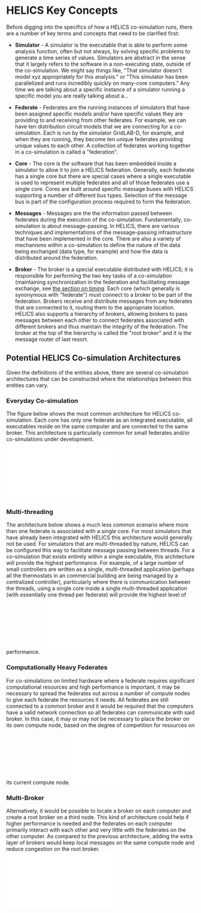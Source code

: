 # HELICS Key Concepts #

Before digging into the specifics of how a HELICS co-simulation runs, there are a number of key terms and concepts that need to be clarified first:

* **Simulator** - A simulator is the executable that is able to perform some analysis function, often but not always, by solving specific problems to generate a time series of values. Simulators are abstract in the sense that it largely refers to the software in a non-executing state, outside of the co-simulation. We might say things like, "That simulator doesn't model xyz appropriately for this analysis." or "This simulator has been parallelized and runs incredibly quickly on many-core computers." Any time we are talking about a specific instance of a simulator running a specific model you are really talking about a...

* **Federate** - Federates are the running instances of simulators that have been assigned specific models and/or have specific values they are providing to and receiving from other federates. For example, we can have ten distribution circuit models that we are connecting for a co-simulation. Each is run by the simulator GridLAB-D, for example, and when they are running, they become ten unique federates providing unique values to each other. A collection of federates working together in a co-simulation is called a "federation".

* **Core** - The core is the software that has been embedded inside a simulator to allow it to join a HELICS federation. Generally, each federate has a single core but there are special cases where a single executable is used to represent multiple federates and all of those federates use a single core. Cores are built around specific message buses with HELICS supporting a number of different bus types. Selection of the message bus is part of the configuration process required to form the federation.

* **Messages** - Messages are the the information passed between federates during the execution of the co-simulation. Fundamentally, co-simulation is about message-passing. In HELICS, there are various techniques and implementations of the message-passing infrastructure that have been implemented in the core. There are also a variety of mechanisms within a co-simulation to define the nature of the data being exchanged (data type, for example) and how the data is distributed around the federation.

* **Broker** - The broker is a special executable distributed with HELICS; it is responsible for performing the two key tasks of a co-simulation (maintaining synchronization in the federation and facilitating message exchange, see [the section on timing](./timing.md). Each core (which generally is synonymous with "federate") must connect to a broker to be part of the federation. Brokers receive and distribute messages from any federates that are connected to it, routing them to the appropriate location. HELICS also supports a hierarchy of brokers, allowing brokers to pass messages between each other to connect federates associated with different brokers and thus maintain the integrity of the federation. The broker at the top of the hierarchy is called the "root broker" and it is the message router of last resort.


## Potential HELICS Co-simulation Architectures ##
Given the definitions of the entities above, there are several co-simulation architectures that can be constructed where the relationships between this entities can vary.

### Everyday Co-simulation ###
The figure below shows the most common architecture for HELICS co-simulation. Each core has only one federate as an integrated executable, all executables reside on the same computer and are connected to the same broker. This architecture is particularly common for small federates and/or co-simulations under development.
![HELICS Architecture 1](../img/helics_architecture_1.pdf)

### Multi-threading ###
The architecture below shows a much less common scenario where more than one federate is associated with a single core. For most simulators that have already been integrated with HELICS this architecture would generally not be used. For simulators that are multi-threaded by nature, HELICS can be configured this way to facilitate message passing between threads. For a co-simulation that exists entirely within a single executable, this architecture will provide the highest performance. For example, of a large number of small controllers are written as a single, multi-threaded application (perhaps all the thermostats in an commercial building are being managed by a centralized controller), particularly where there is communication between the threads, using a single core inside a single multi-threaded application (with essentially one thread per federate) will provide the highest level of performance.
![HELICS Architecture 2](../img/helics_architecture_2.pdf)

### Computationally Heavy Federates ###
For co-simulations on limited hardware where a federate requires significant computational resources and high performance is important, it may be necessary to spread the federates out across a number of compute nodes to give each federate the resources it needs. All federates are still connected to a common broker and it would be required that the computers have a valid network connection so all federates can communicate with said broker. In this case, it may or may not be necessary to place the broker on its own compute node, based on the degree of competition for resources on its current compute node.
![HELICS Architecture 3](../img/helics_architecture_3.pdf)

### Multi-Broker ###
Alternatively, it would be possible to locate a broker on each computer and create a root broker on a third node. This kind of architecture could help if higher performance is needed and the federates on each computer primarily interact with each other and very little with the federates on the other computer. As compared to the previous architecture, adding the extra layer of brokers would keep local messages on the same compute node and reduce congestion on the root broker.
![HELICS Architecture 4](../img/helics_architecture_4.pdf)



